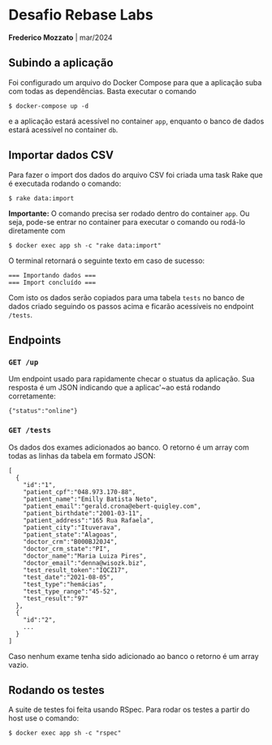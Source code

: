 # Desafio Rebase Labs

**Frederico Mozzato** | mar/2024


## Subindo a aplicação
Foi configurado um arquivo do Docker Compose para que a aplicação suba com todas as dependências. Basta executar o comando

```
$ docker-compose up -d
```

e a aplicação estará acessível no container `app`, enquanto o banco de dados estará acessível no container `db`.


## Importar dados CSV
Para fazer o import dos dados do arquivo CSV foi criada uma task Rake que é executada rodando o comando:

```
$ rake data:import
```

**Importante:** O comando precisa ser rodado dentro do container `app`. Ou seja, pode-se entrar no container para executar o comando ou rodá-lo diretamente com

```
$ docker exec app sh -c "rake data:import"
```

O terminal retornará o seguinte texto em caso de sucesso:

```
=== Importando dados ===
=== Import concluído ===
```

Com isto os dados serão copiados para uma tabela `tests` no banco de dados criado seguindo os passos acima e ficarão acessíveis no endpoint `/tests`.



## Endpoints

### `GET /up`
Um endpoint usado para rapidamente checar o stuatus da aplicação. Sua resposta é um JSON indicando que a aplicac'~ao está rodando corretamente:

```
{"status":"online"}
```

### `GET /tests`

Os dados dos exames adicionados ao banco. O retorno é um array com todas as linhas da tabela em formato JSON:

```
[
  {
    "id":"1",
    "patient_cpf":"048.973.170-88",
    "patient_name":"Emilly Batista Neto",
    "patient_email":"gerald.crona@ebert-quigley.com",
    "patient_birthdate":"2001-03-11",
    "patient_address":"165 Rua Rafaela",
    "patient_city":"Ituverava",
    "patient_state":"Alagoas",
    "doctor_crm":"B000BJ20J4",
    "doctor_crm_state":"PI",
    "doctor_name":"Maria Luiza Pires",
    "doctor_email":"denna@wisozk.biz",
    "test_result_token":"IQCZ17",
    "test_date":"2021-08-05",
    "test_type":"hemácias",
    "test_type_range":"45-52",
    "test_result":"97"
  },
  {
    "id":"2",
    ...
  }
]
```

Caso nenhum exame tenha sido adicionado ao banco o retorno é um array vazio.



## Rodando os testes
A suite de testes foi feita usando RSpec. Para rodar os testes a partir do host use o comando:

```
$ docker exec app sh -c "rspec"
```
